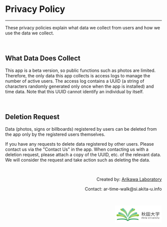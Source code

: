 # Privacy Policy
---
These privacy policies explain what data we collect from users and how we use the data we collect.

<br>

## What Data Does Collect
This app is a beta version, so public functions such as photos are limited. Therefore, the only data this app collects is access logs to manage the number of active users. The access log contains a UUID (a string of characters randomly generated only once when the app is installed) and time data. Note that this UUID cannot identify an individual by itself.

<br>

## Deletion Request
Data (photos, signs or billboards) registered by users can be deleted from the app only by the registered users themselves.    

If you have any requests to delete data registered by other users. Please contact us via the "Contact Us" in the app. When contacting us with a deletion request, please attach a copy of the UUID, etc. of the relevant data. We will consider the request and take action such as deleting the data.

<br>

<p style= 'text-align: right;'>
  Created by: <a href="https://top.ie.akita-u.ac.jp/lab/" target="_blank">Arikawa Laboratory</a>
</p>

<p style= 'text-align: right;'>
  Contact: ar-time-walk@si.akita-u.info
</p>

<br>

<p style= 'text-align: right;'>
  <a href="https://www.akita-u.ac.jp/honbu/" target="_blank"><img src="images/au_logo.jpg" width= "30%" ></a>
</p>
